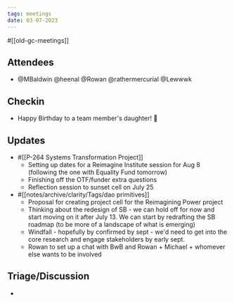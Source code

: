 ```yaml
---
tags: meetings
date: 03-07-2023
---
```

#[[old-gc-meetings]] 
## Attendees
- @MBaldwin @heenal @Rowan  @rathermercurial @Lewwwk 

## Checkin
- Happy Birthday to a team member's daughter! 🎉

## Updates
- #[[P-264 Systems Transformation Project]] 
	- Setting up dates for a Reimagine Institute session for Aug 8 (following the one with Equality Fund tomorrow)
	- Finishing off the OTF/funder extra questions
	- Reflection session to sunset cell on July 25
- #[[notes/archive/clarity/Tags/dao primitives]] 
	- Proposal for creating project cell for the Reimagining Power project
	- Thinking about the redesign of SB - we can hold off for now and start moving on it after July 13. We can start by redrafting the SB roadmap (to be more of a landscape of what is emerging)
	- Windfall - hopefully by confirmed by sept - we'd need to get into the core research and engage stakeholders by early sept. 
	- Rowan to set up a chat with BwB and Rowan + Michael + whomever else wants to be involved


## Triage/Discussion 
- 
